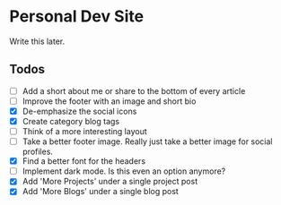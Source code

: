 # Personal Dev Site

Write this later.

## Todos

- [ ] Add a short about me or share to the bottom of every article
- [ ] Improve the footer with an image and short bio
- [x] De-emphasize the social icons
- [x] Create category blog tags
- [ ] Think of a more interesting layout
- [ ] Take a better footer image. Really just take a better image for social profiles.
- [x] Find a better font for the headers
- [ ] Implement dark mode. Is this even an option anymore?
- [x] Add 'More Projects' under a single project post
- [x] Add 'More Blogs' under a single blog post
